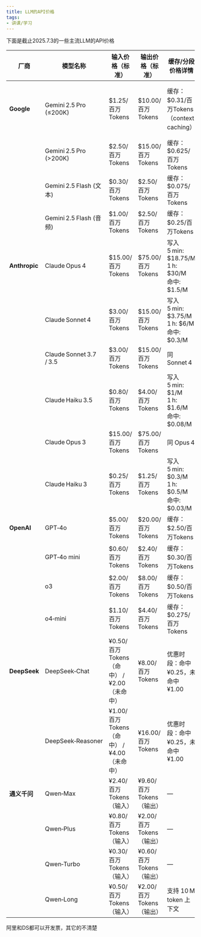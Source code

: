 ```yaml
---
title: LLM的API价格
tags:
- 讲课/学习
---
```


下面是截止2025.7.3的一些主流LLM的API价格

| 厂商            | 模型名称                                               | 输入价格（标准）                        | 输出价格（标准）           | 缓存/分段价格详情                                         | 上下文长度       | 特性说明       |
| ------------- | -------------------------------------------------- | ------------------------------- | ------------------ | ------------------------------------------------- | ----------- | ---------- |
| **Google**    | Gemini 2.5 Pro (≤200K) | \$1.25/百万Tokens                 | \$10.00/百万Tokens   | 缓存：\$0.31/百万Tokens（context caching）               | 1M tokens   | 复杂推理、长提示处理 |
|               | Gemini 2.5 Pro (>200K)                             | \$2.50/百万Tokens                 | \$15.00/百万Tokens   | 缓存：\$0.625/百万Tokens                               | 1M tokens   | 长提示处理      |
|               | Gemini 2.5 Flash (文本)                              | \$0.30/百万Tokens                 | \$2.50/百万Tokens    | 缓存：\$0.075/百万Tokens                               | 1M tokens   | 轻量快速       |
|               | Gemini 2.5 Flash (音频)                              | \$1.00/百万Tokens                 | \$2.50/百万Tokens    | 缓存：\$0.25/百万Tokens                                | 1M tokens   | 音频专用       |
| **Anthropic** | Claude Opus 4                                      | \$15.00/百万Tokens                | \$75.00/百万Tokens   | 写入 5 min: \$18.75/M<br>1 h: \$30/M<br>命中: \$1.5/M | 200K tokens | 旗舰模型       |
|               | Claude Sonnet 4                                    | \$3.00/百万Tokens                 | \$15.00/百万Tokens   | 写入 5 min: \$3.75/M<br>1 h: \$6/M<br>命中: \$0.3/M   | 200K tokens | 平衡型        |
|               | Claude Sonnet 3.7 / 3.5                            | \$3.00/百万Tokens                 | \$15.00/百万Tokens   | 同 Sonnet 4                                        | 200K tokens | 旧版         |
|               | Claude Haiku 3.5                                   | \$0.80/百万Tokens                 | \$4.00/百万Tokens    | 写入 5 min: \$1/M<br>1 h: \$1.6/M<br>命中: \$0.08/M   | 200K tokens | 性价比最高      |
|               | Claude Opus 3                                      | \$15.00/百万Tokens                | \$75.00/百万Tokens   | 同 Opus 4                                          | 200K tokens | 旧旗舰        |
|               | Claude Haiku 3                                     | \$0.25/百万Tokens                 | \$1.25/百万Tokens    | 写入 5 min: \$0.3/M<br>1 h: \$0.5/M<br>命中: \$0.03/M | 200K tokens | 旧版轻量       |
| **OpenAI**    | GPT‑4o                                             | \$5.00/百万Tokens                 | \$20.00/百万Tokens   | 缓存：\$2.50/百万Tokens                                | 128K tokens | 多模态旗舰      |
|               | GPT‑4o mini                                        | \$0.60/百万Tokens                 | \$2.40/百万Tokens    | 缓存：\$0.30/百万Tokens                                | 128K tokens | 轻量版        |
|               | o3                                                 | \$2.00/百万Tokens                 | \$8.00/百万Tokens    | 缓存：\$0.50/百万Tokens                                | 128K tokens | 强化推理       |
|               | o4‑mini                                            | \$1.10/百万Tokens                 | \$4.40/百万Tokens    | 缓存：\$0.275/百万Tokens                               | 128K tokens | 经济型推理      |
| **DeepSeek**  | DeepSeek‑Chat                                      | ¥0.50/百万Tokens（命中） / ¥2.00（未命中） | ¥8.00/百万Tokens     | 优惠时段：命中 ¥0.25，未命中 ¥1.00                           | 64K tokens  | 通用场景       |
|               | DeepSeek‑Reasoner                                  | ¥1.00/百万Tokens（命中） / ¥4.00（未命中） | ¥16.00/百万Tokens    | 优惠时段：命中 ¥0.25，未命中 ¥1.00                           | 64K tokens  | 代码推理       |
| **通义千问**      | Qwen‑Max                                           | ¥2.40/百万Tokens（输入）              | ¥9.60/百万Tokens（输出） | —                                                 | 128K tokens | 最强能力       |
|               | Qwen‑Plus                                          | ¥0.80/百万Tokens（输入）              | ¥2.00/百万Tokens（输出） | —                                                 | 128K tokens | 均衡型        |
|               | Qwen‑Turbo                                         | ¥0.30/百万Tokens（输入）              | ¥0.60/百万Tokens（输出） | —                                                 | 1M tokens   | 极速响应       |
|               | Qwen‑Long                                          | ¥0.50/百万Tokens（输入）              | ¥2.00/百万Tokens（输出） | 支持 10 M token 上下文                                 | 超长文本        |            |

阿里和DS都可以开发票，其它的不清楚

